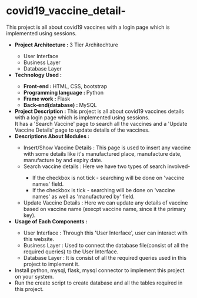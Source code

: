 # covid19_vaccine_detail-

This project is all about covid19 vaccines with a login page which is implemented using sessions.
<ul>
<li><b> Project Architecture : </b> 3 Tier Architechture</li>
  <ul>
    <li> User Interface </li>
    <li> Business Layer </li>
    <li> Database Layer </li>
  </ul>

<li><b> Technology Used : </b> </li>
    <ul>
      <li> <b> Front-end : </b> HTML, CSS, bootstrap </li>
      <li> <b> Programming language : </b> Python </li>
      <li> <b> Frame work : </b> Flask </li>
      <li> <b> Back-end(database) : </b> MySQL </li>
   </ul>

<li><b> Project Description : </b> This project is all about covid19 vaccines details with a login page which is implemented using sessions.</br> 
  It has a 'Search Vaccine' page to search all the vaccines and a 'Update Vaccine Details' page to update details of the vaccines.</li>

<li><b> Descriptions About Modules : </b></li>
  <ul>
    <li>Insert/Show Vaccine Details : This page is used to insert any vaccine with some details like it's manufactured place, manufacture date, manufacture by and expiry date.       </li>
    <li>Search vaccine details : Here we have two types of search involved-</li>
                              <ul>
                                 <li> If the checkbox is not tick - searching will be done on 'vaccine names' field.
                                 <li> If the checkbox is tick - searching will be done on 'vaccine names' as well as 'manufactured by' field.
                              </ul>
    <li>Update Vaccine Details : Here we can update any details of vaccine based on vaccine name (execpt vaccine name, since it the primary key).</li>
  </ul>
<li><b> Usage of Each Components : </b></li>
  <ul>
    <li> User Interface : Through this 'User Interface', user can interact with this website.</li>
    <li> Business Layer : Used to connect the database file(consist of all the required queries) to the User Interface.</li>
    <li>  Database Layer : It is consist of all the required queries used in this project to implement it.</li>
  </ul>

<li>Install python, mysql, flask, mysql connector to implement this project on your system.</li>

<li>Run the create script to create database and all the tables required in this project.</li>
</ul>
